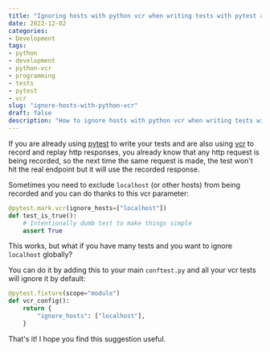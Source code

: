 ```yaml
---
title: "Ignoring hosts with python vcr when writing tests with pytest and generating cassettes"
date: 2022-12-02
categories: 
- Development
tags: 
- python
- development
- python-vcr
- programming
- tests
- pytest
- vcr
slug: "ignore-hosts-with-python-vcr"
draft: false
description: "How to ignore hosts with python vcr when writing tests with pytest and generating cassettes "
---
```


If you are already using [pytest](https://pytest.org) to write your tests and are also using [vcr](https://vcrpy.readthedocs.io)
to record and replay http responses, you already know that any http request is being recorded, so the next time the same
request is made, the test won't hit the real endpoint but it will use the recorded response.

Sometimes you need to exclude `localhost` (or other hosts) from being recorded and you can do thanks to this vcr parameter:

```python
@pytest.mark.vcr(ignore_hosts=["localhost"])
def test_is_true():
    # Intentionally dumb test to make things simple
    assert True
```

This works, but what if you have many tests and you want to ignore `localhost` globally?

You can do it by adding this to your main `conftest.py` and all your vcr tests will ignore it by default:

```python
@pytest.fixture(scope="module")
def vcr_config():
    return {
        "ignore_hosts": ["localhost"],
    }
```

That's it! I hope you find this suggestion useful.

